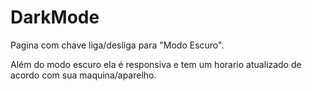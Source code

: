 # DarkMode
Pagina com chave liga/desliga para "Modo Escuro".

Além do modo escuro ela é responsiva e tem um horario atualizado de acordo com sua maquina/aparelho.
